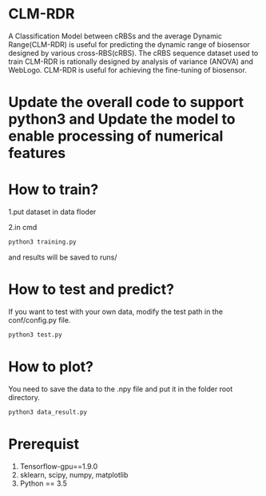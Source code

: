 # CLM-RDR
A Classification Model between cRBSs and the average Dynamic Range(CLM-RDR) is useful for predicting the dynamic range of biosensor designed by various cross-RBS(cRBS). The cRBS sequence dataset used to train CLM-RDR is rationally designed by analysis of variance (ANOVA) and WebLogo. CLM-RDR is useful for achieving the fine-tuning of biosensor.

# Update the overall code to support python3 and Update the model to enable processing of numerical features

# How to train?

1.put dataset in data floder

2.in cmd

```python
python3 training.py
```

and  results will be saved to runs/

# How to test and predict?

If you want to test with your own data, modify the test path in the conf/config.py file.

```python
python3 test.py
```

# How to plot?

You need to save the data to the .npy file and put it in the folder root directory.

```python
python3 data_result.py
```

# Prerequist

1. Tensorflow-gpu==1.9.0
2. sklearn, scipy, numpy, matplotlib
3. Python == 3.5
